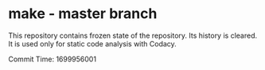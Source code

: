 # make - master branch

This repository contains frozen state of the repository.
Its history is cleared. It is used only for static code
analysis with Codacy.

Commit Time: 1699956001